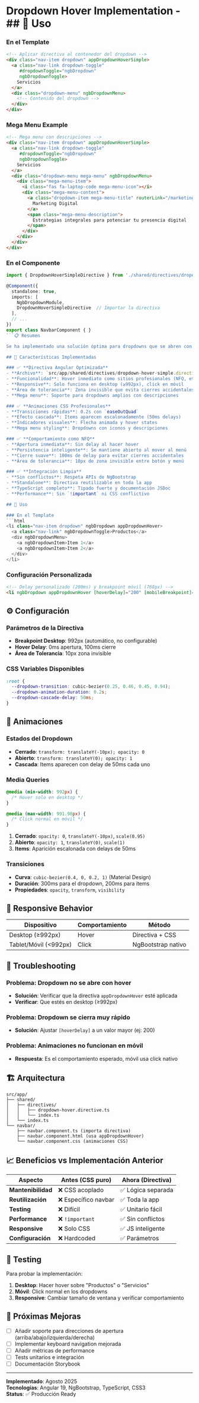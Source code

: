 # Dropdown Hover Implementation -## 🔧 Uso

### En el Template
```html
<!-- Aplicar directiva al contenedor del dropdown -->
<div class="nav-item dropdown" appDropdownHoverSimple>
  <a class="nav-link dropdown-toggle" 
     #dropdownToggle="ngbDropdown" 
     ngbDropdownToggle>
    Servicios
  </a>
  <div class="dropdown-menu" ngbDropdownMenu>
    <!-- Contenido del dropdown -->
  </div>
</div>
```

### Mega Menu Example
```html
<!-- Mega menu con descripciones -->
<div class="nav-item dropdown" appDropdownHoverSimple>
  <a class="nav-link dropdown-toggle" 
     #dropdownToggle="ngbDropdown" 
     ngbDropdownToggle>
    Servicios
  </a>
  <div class="dropdown-menu mega-menu" ngbDropdownMenu>
    <div class="mega-menu-item">
      <i class="fas fa-laptop-code mega-menu-icon"></i>
      <div class="mega-menu-content">
        <a class="dropdown-item mega-menu-title" routerLink="/marketing">
          Marketing Digital
        </a>
        <span class="mega-menu-description">
          Estrategias integrales para potenciar tu presencia digital
        </span>
      </div>
    </div>
  </div>
</div>
```

### En el Componente
```typescript
import { DropdownHoverSimpleDirective } from './shared/directives/dropdown-hover-simple.directive';

@Component({
  standalone: true,
  imports: [
    NgbDropdownModule,
    DropdownHoverSimpleDirective  // Importar la directiva
  ],
  // ...
})
export class NavbarComponent { }
```📋 Resumen

Se ha implementado una solución óptima para dropdowns que se abren con hover inmediato en desktop (estilo NFQ) y mantienen el comportamiento de click en móvil, usando una directiva Angular personalizada.

## 🎯 Características Implementadas

### ✅ **Directiva Angular Optimizada**
- **Archivo**: `src/app/shared/directives/dropdown-hover-simple.directive.ts`
- **Funcionalidad**: Hover inmediato como sitios profesionales (NFQ, etc.)
- **Responsive**: Solo funciona en desktop (≥992px), click en móvil
- **Área de tolerancia**: Zona invisible que evita cierres accidentales
- **Mega menu**: Soporte para dropdowns amplios con descripciones

### ✅ **Animaciones CSS Profesionales**
- **Transiciones rápidas**: 0.2s con `easeOutQuad`
- **Efecto cascada**: Items aparecen escalonadamente (50ms delays)
- **Indicadores visuales**: Flecha animada y hover states
- **Mega menu styling**: Dropdowns con iconos y descripciones

### ✅ **Comportamiento como NFQ**
- **Apertura inmediata**: Sin delay al hacer hover
- **Persistencia inteligente**: Se mantiene abierto al mover al menú
- **Cierre suave**: 100ms de delay para evitar cierres accidentales
- **Área de tolerancia**: 10px de zona invisible entre botón y menú

### ✅ **Integración Limpia**
- **Sin conflictos**: Respeta APIs de NgBootstrap
- **Standalone**: Directiva reutilizable en toda la app
- **TypeScript completo**: Tipado fuerte y documentación JSDoc
- **Performance**: Sin `!important` ni CSS conflictivo

## 🚀 Uso

### En el Template
```html
<li class="nav-item dropdown" ngbDropdown appDropdownHover>
  <a class="nav-link" ngbDropdownToggle>Productos</a>
  <div ngbDropdownMenu>
    <a ngbDropdownItem>Item 1</a>
    <a ngbDropdownItem>Item 2</a>
  </div>
</li>
```

### Configuración Personalizada
```html
<!-- Delay personalizado (200ms) y breakpoint móvil (768px) -->
<li ngbDropdown appDropdownHover [hoverDelay]="200" [mobileBreakpoint]="768">
```

## ⚙️ Configuración

### Parámetros de la Directiva
- **Breakpoint Desktop**: 992px (automático, no configurable)
- **Hover Delay**: 0ms apertura, 100ms cierre
- **Área de Tolerancia**: 10px zona invisible

### CSS Variables Disponibles
```css
:root {
  --dropdown-transition: cubic-bezier(0.25, 0.46, 0.45, 0.94);
  --dropdown-animation-duration: 0.2s;
  --dropdown-cascade-delay: 50ms;
}
```

## 🎨 Animaciones

### Estados del Dropdown
- **Cerrado**: `transform: translateY(-10px); opacity: 0`
- **Abierto**: `transform: translateY(0); opacity: 1`  
- **Cascada**: Items aparecen con delay de 50ms cada uno

### Media Queries
```css
@media (min-width: 992px) {
  /* Hover solo en desktop */
}

@media (max-width: 991.98px) {
  /* Click normal en móvil */
}
```
1. **Cerrado**: `opacity: 0`, `translateY(-10px)`, `scale(0.95)`
2. **Abierto**: `opacity: 1`, `translateY(0)`, `scale(1)`
3. **Items**: Aparición escalonada con delays de 50ms

### Transiciones
- **Curva**: `cubic-bezier(0.4, 0, 0.2, 1)` (Material Design)
- **Duración**: 300ms para el dropdown, 200ms para items
- **Propiedades**: `opacity`, `transform`, `visibility`

## 📱 Responsive Behavior

| Dispositivo | Comportamiento | Método |
|-------------|----------------|---------|
| Desktop (≥992px) | Hover | Directiva + CSS |
| Tablet/Móvil (<992px) | Click | NgBootstrap nativo |

## 🔧 Troubleshooting

### Problema: Dropdown no se abre con hover
- **Solución**: Verificar que la directiva `appDropdownHover` esté aplicada
- **Verificar**: Que estés en desktop (≥992px)

### Problema: Dropdown se cierra muy rápido
- **Solución**: Ajustar `[hoverDelay]` a un valor mayor (ej: 200)

### Problema: Animaciones no funcionan en móvil
- **Respuesta**: Es el comportamiento esperado, móvil usa click nativo

## 🏗️ Arquitectura

```
src/app/
├── shared/
│   ├── directives/
│   │   ├── dropdown-hover.directive.ts
│   │   └── index.ts
│   └── index.ts
└── navbar/
    ├── navbar.component.ts (importa directiva)
    ├── navbar.component.html (usa appDropdownHover)
    └── navbar.component.css (animaciones CSS)
```

## 📈 Beneficios vs Implementación Anterior

| Aspecto | Antes (CSS puro) | Ahora (Directiva) |
|---------|------------------|-------------------|
| **Mantenibilidad** | ❌ CSS acoplado | ✅ Lógica separada |
| **Reutilización** | ❌ Específico navbar | ✅ Toda la app |
| **Testing** | ❌ Difícil | ✅ Unitario fácil |
| **Performance** | ❌ `!important` | ✅ Sin conflictos |
| **Responsive** | ❌ Solo CSS | ✅ JS inteligente |
| **Configuración** | ❌ Hardcoded | ✅ Parámetros |

## 🧪 Testing

Para probar la implementación:

1. **Desktop**: Hacer hover sobre "Productos" o "Servicios"
2. **Móvil**: Click normal en los dropdowns
3. **Responsive**: Cambiar tamaño de ventana y verificar comportamiento

## 🔄 Próximas Mejoras

- [ ] Añadir soporte para direcciones de apertura (arriba/abajo/izquierda/derecha)
- [ ] Implementar keyboard navigation mejorada
- [ ] Añadir métricas de performance
- [ ] Tests unitarios e integración
- [ ] Documentación Storybook

---

**Implementado**: Agosto 2025  
**Tecnologías**: Angular 19, NgBootstrap, TypeScript, CSS3  
**Status**: ✅ Producción Ready
